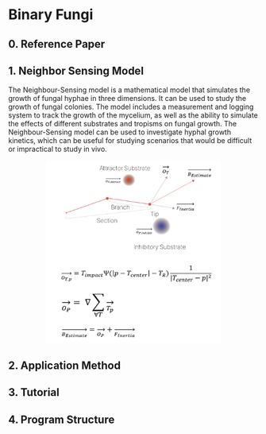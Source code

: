 # Binary Fungi 

## 0. Reference Paper

## 1. Neighbor Sensing Model
The Neighbour-Sensing model is a mathematical model that simulates the growth of fungal hyphae in three dimensions. It can be used to study the growth of fungal colonies. The model includes a measurement and logging system to track the growth of the mycelium, as well as the ability to simulate the effects of different substrates and tropisms on fungal growth. The Neighbour-Sensing model can be used to investigate hyphal growth kinetics, which can be useful for studying scenarios that would be difficult or impractical to study in vivo.

<div align="center">
   <img src="IMG/NeighborSensing.png" alt="Main Description for Neighbor Sensing Model" width="70%"/>
</div>

## 2. Application Method

## 3. Tutorial 

## 4. Program Structure
   
